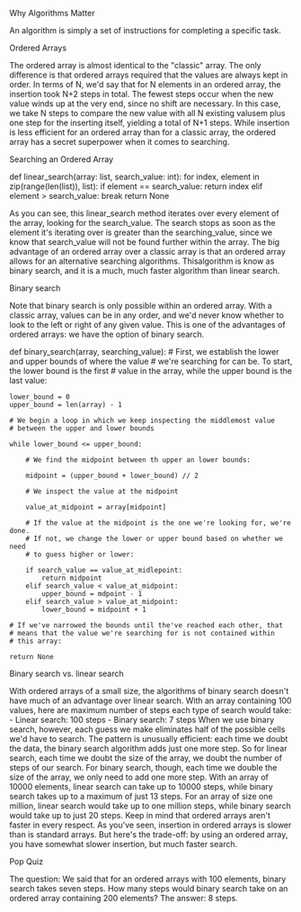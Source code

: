 Why Algorithms Matter

An algorithm is simply a set of instructions for completing a specific task.


Ordered Arrays

The ordered array is almost identical to the "classic" array. The only difference is that ordered arrays required that the values are always kept in order.
In terms of N, we'd say that for N elements in an ordered array, the insertion took N+2 steps in total.
The fewest steps occur when the new value winds up at the very end, since no shift are necessary. In this case, we take N steps to compare the new value with all N existing valusem plus one step for the inserting itself, yielding a total of N+1 steps.
While insertion is less efficient for an ordered array than for a classic array, the ordered array has a secret superpower when it comes to searching.


Searching an Ordered Array

def linear_search(array: list, search_value: int):
    for index, element in zip(range(len(list)), list):
        if element == search_value:
            return index
        elif element > search_value:
            break
    return None

As you can see, this linear_search method iterates over every element of the array, looking for the search_value. The search stops as soon as the element it's iterating over is greater than the searching_value, since we know that search_value will not be found further within the array.
The big advantage of an ordered array over a classic array is that an ordered array allows for an alternative searching algorithms. Thisalgorithm is know as binary search, and it is a much, much faster algorithm than linear search.


Binary search

Note that binary search is only possible within an ordered array. With a classic array, values can be in any order, and we'd never know whether to look to the left or right of any given value. This is one of the advantages of ordered arrays: we have the option of binary search.

def binary_search(array, searching_value):
    # First, we establish the lower and upper bounds of where the value
    # we're searching for can be. To start, the lower bound is the first
    # value in the array, while the upper bound is the last value:
    
    lower_bound = 0
    upper_bound = len(array) - 1

    # We begin a loop in which we keep inspecting the middlemost value
    # between the upper and lower bounds

    while lower_bound <= upper_bound:
        
        # We find the midpoint between th upper an lower bounds:

        midpoint = (upper_bound + lower_bound) // 2

        # We inspect the value at the midpoint

        value_at_midpoint = array[midpoint]

        # If the value at the midpoint is the one we're looking for, we're done.
        # If not, we change the lower or upper bound based on whether we need
        # to guess higher or lower:

        if search_value == value_at_midlepoint:
            return midpoint
        elif search_value < value_at_midpoint:
            upper_bound = mdpoint - 1
        elif search_value > value_at_midpoint:
            lower_bound = midpoint + 1

    # If we've narrowed the bounds until the've reached each other, that
    # means that the value we're searching for is not contained within
    # this array:

    return None


Binary search vs. linear search

With ordered arrays of a small size, the algorithms of binary search doesn't have much of an advantage over linear search.
With an array containing 100 values, here are maximum number of steps each type of search would take:
    - Linear search: 100 steps
    - Binary search: 7 steps
When we use binary search, however, each guess we make eliminates half of the possible cells we'd have to search.
The pattern is unusually efficient: each time we doubt the data, the binary search algorithm adds just one more step.
So for linear search, each time we doubt the size of the array, we doubt the number of steps of our search. For binary search, though, each time we double the size of the array, we only need to add one more step.
With an array of 10000 elements, linear search can take up to 10000 steps, while binary search takes up to a maximum of just 13 steps. For an array of size one million, linear search would take up to one million steps, while binary search would take up to just 20 steps.
Keep in mind that ordered arrays aren't faster in every respect. As you've seen, insertion in ordered arrays is slower than is standard arrays. But here's the trade-off: by using an ordered array, you have somewhat slower insertion, but much faster search.


Pop Quiz

The question: We said that for an ordered arrays with 100 elements, binary search takes seven steps. How many steps would binary search take on an ordered array containing 200 elements?
The answer: 8 steps.
